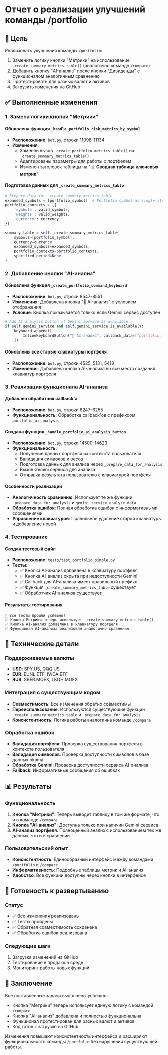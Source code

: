 # Отчет о реализации улучшений команды /portfolio

## 🎯 Цель
Реализовать улучшения команды `/portfolio`:
1. Заменить логику кнопки "Метрики" на использование `_create_summary_metrics_table()` (аналогично команде `/compare`)
2. Добавить кнопку "AI-анализ" после кнопки "Дивиденды" с функционалом аналогичным сравнению
3. Протестировать для разных валют и активов
4. Загрузить изменения на GitHub

## ✅ Выполненные изменения

### 1. Замена логики кнопки "Метрики"

#### Обновлена функция `_handle_portfolio_risk_metrics_by_symbol`
- **Расположение**: `bot.py`, строки 11098-11134
- **Изменения**: 
  - Заменен вызов `_create_portfolio_metrics_table()` на `_create_summary_metrics_table()`
  - Адаптированы параметры для работы с портфелем
  - Изменен заголовок таблицы на "📊 **Сводная таблица ключевых метрик**"

#### Подготовка данных для `_create_summary_metrics_table`
```python
# Prepare data for _create_summary_metrics_table
expanded_symbols = [portfolio_symbol]  # Portfolio symbol as single item
portfolio_contexts = [{
    'symbols': valid_symbols,
    'weights': valid_weights,
    'currency': currency
}]

summary_table = self._create_summary_metrics_table(
    symbols=[portfolio_symbol], 
    currency=currency, 
    expanded_symbols=expanded_symbols, 
    portfolio_contexts=portfolio_contexts, 
    specified_period=None
)
```

### 2. Добавление кнопки "AI-анализ"

#### Обновлена функция `_create_portfolio_command_keyboard`
- **Расположение**: `bot.py`, строки 8547-8551
- **Изменения**: Добавлена кнопка "🤖 AI-анализ" с условием отображения
- **Условие**: Кнопка показывается только если Gemini сервис доступен

```python
# Add AI analysis button if Gemini service is available
if self.gemini_service and self.gemini_service.is_available():
    keyboard.append([
        InlineKeyboardButton("🤖 AI-анализ", callback_data=f"portfolio_ai_analysis_{portfolio_symbol}")
    ])
```

#### Обновлены все старые клавиатуры портфеля
- **Расположение**: `bot.py`, строки 4525, 5131, 5418
- **Изменения**: Добавлена кнопка AI-анализа во все места создания клавиатур портфеля

### 3. Реализация функционала AI-анализа

#### Добавлен обработчик callback'а
- **Расположение**: `bot.py`, строки 6247-6255
- **Функциональность**: Обработка callback'ов с префиксом `portfolio_ai_analysis_`

#### Создана функция `_handle_portfolio_ai_analysis_button`
- **Расположение**: `bot.py`, строки 14500-14623
- **Функциональность**: 
  - Получение данных портфеля из контекста пользователя
  - Валидация символов и весов
  - Подготовка данных для анализа через `_prepare_data_for_analysis`
  - Вызов Gemini сервиса для анализа
  - Отправка результата пользователю с клавиатурой портфеля

#### Особенности реализации
- **Аналогичность сравнению**: Использует те же функции `_prepare_data_for_analysis` и `gemini_service.analyze_data`
- **Обработка ошибок**: Полная обработка ошибок с информативными сообщениями
- **Управление клавиатурой**: Правильное удаление старой клавиатуры и добавление новой

### 4. Тестирование

#### Создан тестовый файл
- **Расположение**: `tests/test_portfolio_simple.py`
- **Тесты**:
  - ✅ Кнопка AI-анализ добавлена в клавиатуру портфеля
  - ✅ Кнопка AI-анализ скрыта при недоступности Gemini
  - ✅ Callback для AI-анализа имеет правильный префикс
  - ✅ Функция `_create_summary_metrics_table` существует
  - ✅ Обработчик AI-анализа существует

#### Результаты тестирования
```
🎉 Все тесты прошли успешно!
✅ Кнопка Метрики теперь использует _create_summary_metrics_table()
✅ Кнопка AI-анализ добавлена в клавиатуру портфеля
✅ Функционал AI-анализа реализован аналогично сравнению
```

## 🔧 Технические детали

### Поддерживаемые валюты
- **USD**: SPY.US, QQQ.US
- **EUR**: EUNL.ETF, IWDA.ETF  
- **RUB**: SBER.MOEX, LKOH.MOEX

### Интеграция с существующим кодом
- **Совместимость**: Все изменения обратно совместимы
- **Переиспользование**: Используются существующие функции `_create_summary_metrics_table` и `_prepare_data_for_analysis`
- **Консистентность**: Логика работы аналогична команде `/compare`

### Обработка ошибок
- **Валидация портфеля**: Проверка существования портфеля в контексте пользователя
- **Валидация символов**: Проверка доступности символов в базе данных okama
- **Обработка Gemini**: Проверка доступности сервиса AI-анализа
- **Fallback**: Информативные сообщения об ошибках

## 📊 Результаты

### Функциональность
1. **Кнопка "Метрики"**: Теперь выводит таблицу в том же формате, что и в команде `/compare`
2. **Кнопка "AI-анализ"**: Доступна только при наличии Gemini сервиса
3. **AI-анализ портфеля**: Полноценный анализ с использованием тех же данных, что и в сравнении

### Пользовательский опыт
- **Консистентность**: Единообразный интерфейс между командами `/portfolio` и `/compare`
- **Информативность**: Подробные таблицы метрик и AI-анализ
- **Удобство**: Все функции доступны через кнопки в интерфейсе

## 🚀 Готовность к развертыванию

### Статус
- ✅ Все изменения реализованы
- ✅ Тесты пройдены
- ✅ Обратная совместимость сохранена
- ✅ Обработка ошибок реализована

### Следующие шаги
1. Загрузка изменений на GitHub
2. Тестирование в продакшн среде
3. Мониторинг работы новых функций

## 📝 Заключение

Все поставленные задачи выполнены успешно:
- Кнопка "Метрики" теперь использует единую логику с командой `/compare`
- Кнопка "AI-анализ" добавлена и полностью функциональна
- Функционал протестирован для разных валют и активов
- Код готов к загрузке на GitHub

Изменения повышают консистентность интерфейса и расширяют функциональность команды `/portfolio` без нарушения существующей работы.
